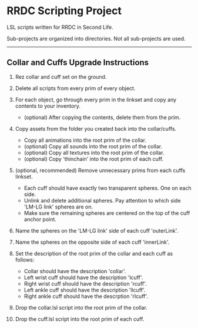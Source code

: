 # RRDC Scripting Project
LSL scripts written for RRDC in Second Life.

Sub-projects are organized into directories. Not all sub-projects are used.

------

## Collar and Cuffs Upgrade Instructions ##

1. Rez collar and cuff set on the ground.
2. Delete all scripts from every prim of every object.
3. For each object, go through every prim in the linkset and copy any contents to your inventory.
    * (optional) After copying the contents, delete them from the prim.

4. Copy assets from the folder you created back into the collar/cuffs.
    * Copy all animations into the root prim of the collar.
    * (optional) Copy all sounds into the root prim of the collar.
    * (optional) Copy all textures into the root prim of the collar.
    * (optional) Copy 'thinchain' into the root prim of each cuff.

5. (optional, recommended) Remove unnecessary prims from each cuffs linkset.
    * Each cuff should have exactly two transparent spheres. One on each side.
    * Unlink and delete additional spheres. Pay attention to which side 'LM-LG link' spheres are on.
    * Make sure the remaining spheres are centered on the top of the cuff anchor point.

6. Name the spheres on the 'LM-LG link' side of each cuff 'outerLink'.
7. Name the spheres on the opposite side of each cuff 'innerLink'.
8. Set the description of the root prim of the collar and each cuff as follows:
    * Collar should have the description 'collar'.
    * Left wrist cuff should have the description 'lcuff'.
    * Right wrist cuff should have the description 'rcuff'.
    * Left ankle cuff should have the description 'llcuff'.
    * Right ankle cuff should have the descrption 'rlcuff'.

9. Drop the collar.lsl script into the root prim of the collar.
10. Drop the cuff.lsl script into the root prim of each cuff.

